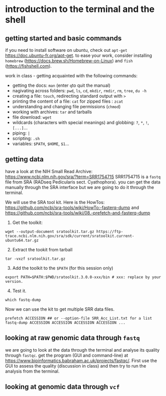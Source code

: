 # introduction to the terminal and the shell 

## getting started and basic commands

if you need to install software on ubuntu, check out `apt-get` https://doc.ubuntu-fr.org/apt-get. 
to ease your work, consider installing `homebrew` (https://docs.brew.sh/Homebrew-on-Linux) and `fish` (https://fishshell.com). 

work in class - getting acquainted with the following commands:
- getting the docs: `man` (enter `q`to quit the manual)
- nagivating across folders: `pwd`, `ls`, `cd`, `mkdir`, `rmdir`, `rm`, `tree`, `du -h`
- creating a file: `touch`, redirecting standard output with `>`
- printing the content of a file: `cat` for zipped files : `zcat`
- understanding and changing file permissions (`chmod`)
- working with archives: `tar` and tarballs
- file download: `wget`
- wildcards (characters with special meanings) and globbing: `?`, `*`, `!`, `[...]`...
- piping: `|`
- scripting: `.sh`
- variables: `$PATH`, `$HOME`, `$1`...

## getting data

have a look at the NIH Small Read Archive: https://www.ncbi.nlm.nih.gov/sra/?term=SRR1754715 
SRR1754715 is a `fastq` file from SRA (RADseq Pedicularis sect. Cyathophora). you can get the data manually through the SRA interface but we are going to do it through the terminal. 

We will use the SRA tool kit. Here is the HowTos: https://github.com/ncbi/sra-tools/wiki/HowTo:-fasterq-dump and https://github.com/ncbi/sra-tools/wiki/08.-prefetch-and-fasterq-dump

1. Get the toolkit: 
```
wget --output-document sratoolkit.tar.gz https://ftp-trace.ncbi.nlm.nih.gov/sra/sdk/current/sratoolkit.current-ubuntu64.tar.gz
```
2. Extract the tookit from tarball
```
tar -vxzf sratoolkit.tar.gz
```
3. Add the toolkit to the `$PATH` (for this session only)
```
export PATH=$PATH:$PWD/sratoolkit.3.0.0-xxx/bin # xxx: replace by your version.
```
4. Test it. 
```
which fastq-dump
```

Now we can use the kit to get multiple SRR data files. 
```
prefetch ACCESSION ## or --option-file SRR_Acc_List.txt for a list
fastq-dump ACCESSION ACCESSION ACCESSION ACCESSION ...
```

## looking at raw genomic data through `fastq`

we are going to look at the data through the terminal and analyse its quality through `fastqc`. get the program (GUI and command-line) at https://www.bioinformatics.babraham.ac.uk/projects/fastqc/. First use the GUI to assess the quality (discussion in class) and then try to run the analysis from the terminal. 

## looking at genomic data through `vcf`

